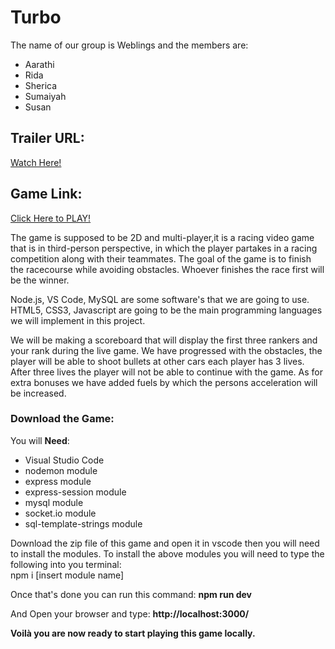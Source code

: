 # Turbo
The name of our group is Weblings and the members are:

* Aarathi 
* Rida
* Sherica
* Sumaiyah
* Susan

## Trailer URL:  
[Watch Here!](https://youtu.be/di9MjcsbSgk)  

## Game Link:  
[Click Here to PLAY!](https://turbo-hw.herokuapp.com/)  

The game is supposed to be 2D and multi-player,it is a racing video game that is in third-person perspective, in which the player partakes in a racing competition along with their teammates. The goal of the game is to finish the racecourse while avoiding obstacles. Whoever finishes the race first will be the winner.

Node.js, VS Code, MySQL are some software's that we are going to use.
HTML5, CSS3, Javascript are going to be the main programming languages we will implement in this project.

We will be making a scoreboard that will display the first three rankers and your rank during the live game.
We have progressed with the obstacles, the player will be able to shoot bullets at other cars each player has 3 lives. After three lives the player will not be able to continue with the game. As for extra bonuses we have added fuels by which the persons acceleration will be increased.

### Download the Game:  
You will **Need**:
  * Visual Studio Code
  * nodemon module
  * express module
  * express-session module
  * mysql module
  * socket.io module
  * sql-template-strings module
  
Download the zip file of this game and open it in vscode then you will need to install the modules.
To install the above modules you will need to type the following into you terminal:  
  npm i [insert module name]

Once that's done you can run this command: **npm run dev**

And Open your browser and type: **http://localhost:3000/**

**Voilà you are now ready to start playing this game locally.**
